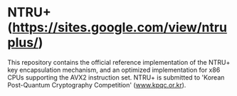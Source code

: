 # NTRU+ (https://sites.google.com/view/ntruplus/)

This repository contains the official reference implementation of the NTRU+ key encapsulation mechanism, and an optimized implementation for x86 CPUs supporting the AVX2 instruction set. NTRU+ is submitted to 'Korean Post-Quantum Cryptography Competition' (www.kpqc.or.kr).
